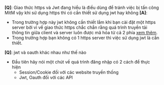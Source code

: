 **[Q]**: Giao thức https và Jwt đang hiểu là điều dùng để tránh việc bị tấn công MitM vậy khi sử dụng https thì có cần thiết sử dụng jwt hay không
**[A]**:
- Trong trường hợp này jwt không cần thiết lắm khi bạn cài đặt một https server bởi vì về giao thức https chắc chắn rằng quá trình truyền tải thông tin giữa client và server luôn được mã hóa từ cả 2 phía [xem thêm](https://stackoverflow.com/questions/45978013/is-jwt-necessary-over-https-communication).
- Trong trường hợp bạn không có 1 https server thì việc sử dụng jwt là cần thiết.

**[Q]**: jwt và oauth khác nhau như thế nào
- Đầu tiên hãy nói một chút về quá trình đăng nhập có 2 cách để thực hiện
  - Session/Cookie đối với các website truyền thống
  - Jwt, Oauth đối với các API